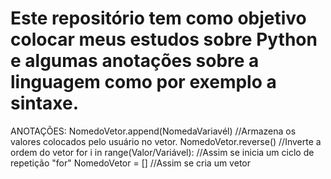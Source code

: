 # Este repositório tem como objetivo colocar meus estudos sobre Python e algumas anotações sobre a linguagem como por exemplo a sintaxe.

ANOTAÇÕES:
NomedoVetor.append(NomedaVariavél) //Armazena os valores colocados pelo usuário no vetor.
NomedoVetor.reverse() //Inverte a ordem do vetor
for i in range(Valor/Variável): //Assim se inicia um ciclo de repetição "for"
NomedoVetor = [] //Assim se cria um vetor
